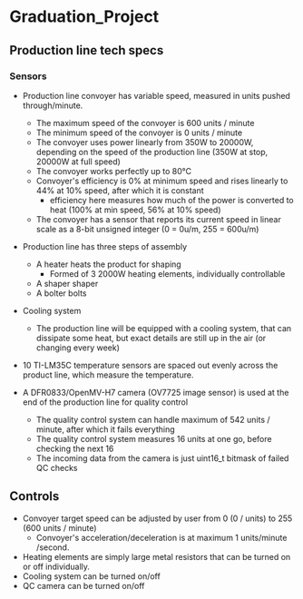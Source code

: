 # Graduation_Project

## Production line tech specs

### Sensors

- Production line convoyer has variable speed, measured in units pushed through/minute.
  - The maximum speed of the convoyer is 600 units / minute
  - The minimum speed of the convoyer is 0 units / minute
  - The convoyer uses power linearly from 350W to 20000W, depending on the speed of the production line (350W at stop, 20000W at full speed)
  - The convoyer works perfectly up to 80°C
  - Convoyer's efficiency is 0% at minimum speed and rises linearly to 44% at 10% speed, after which it is constant
    - efficiency here measures how much of the power is converted to heat (100% at min speed, 56% at 10% speed)
  - The convoyer has a sensor that reports its current speed in linear scale as a 8-bit unsigned integer (0 = 0u/m, 255 = 600u/m)

- Production line has three steps of assembly
  - A heater heats the product for shaping
    - Formed of 3 2000W heating elements, individually controllable
  - A shaper shaper
  - A bolter bolts

- Cooling system
  - The production line will be equipped with a cooling system, that can dissipate some heat, but exact details are still up in the air (or changing every week)
  
- 10 TI-LM35C temperature sensors are spaced out evenly across the product line, which measure the temperature.

- A DFR0833/OpenMV-H7 camera (OV7725 image sensor) is used at the end of the production line for quality control

  - The quality control system can handle maximum of 542 units / minute, after which it fails everything
  - The quality control system measures 16 units at one go, before checking the next 16
  - The incoming data from the camera is just uint16_t bitmask of failed QC checks

## Controls
- Convoyer target speed can be adjusted by user from 0 (0 / units) to 255 (600 units / minute)
  - Convoyer's acceleration/deceleration is at maximum 1 units/minute /second.
- Heating elements are simply large metal resistors that can be turned on or off individually.
- Cooling system can be turned on/off
- QC camera can be turned on/off
